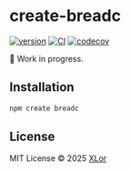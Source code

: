 # create-breadc

[![version](https://img.shields.io/npm/v/create-breadc?label=create-breadc)](https://www.npmjs.com/package/create-breadc)
[![CI](https://github.com/yjl9903/Breadc/actions/workflows/ci.yml/badge.svg)](https://github.com/yjl9903/Breadc/actions/workflows/ci.yml)
[![codecov](https://codecov.io/gh/yjl9903/Breadc/branch/main/graph/badge.svg?token=F7PGOG62EF)](https://codecov.io/gh/yjl9903/Breadc)

👷 Work in progress.

## Installation

```bash
npm create breadc
```

## License

MIT License © 2025 [XLor](https://github.com/yjl9903)
